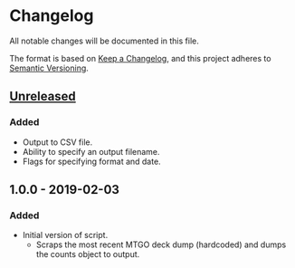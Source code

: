 # Changelog
All notable changes will be documented in this file.

The format is based on [Keep a Changelog](https://keepachangelog.com/en/1.0.0/),
and this project adheres to [Semantic Versioning](https://semver.org/spec/v2.0.0.html).

## [Unreleased]
### Added
- Output to CSV file.
- Ability to specify an output filename.
- Flags for specifying format and date.

## 1.0.0 - 2019-02-03
### Added
- Initial version of script.
    - Scraps the most recent MTGO deck dump (hardcoded) and dumps the counts object to output.

[Unreleased]: https://github.com/sten626/sideboard-scraper/compare/v1.0.0...HEAD
